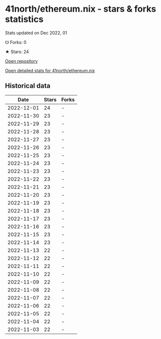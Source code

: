 # 41north/ethereum.nix - stars & forks statistics

Stats updated on Dec 2022, 01

☋ Forks: 0

★ Stars: 24

[Open repository](https://github.com/41north/ethereum.nix)

[Open detailed stats for 41north/ethereum.nix](https://reviewgithub.com/rep/41north/ethereum.nix)

## Historical data
| Date | Stars | Forks |
|------|-------|-------|
| 2022-12-01 | 24 | - | 
| 2022-11-30 | 23 | - | 
| 2022-11-29 | 23 | - | 
| 2022-11-28 | 23 | - | 
| 2022-11-27 | 23 | - | 
| 2022-11-26 | 23 | - | 
| 2022-11-25 | 23 | - | 
| 2022-11-24 | 23 | - | 
| 2022-11-23 | 23 | - | 
| 2022-11-22 | 23 | - | 
| 2022-11-21 | 23 | - | 
| 2022-11-20 | 23 | - | 
| 2022-11-19 | 23 | - | 
| 2022-11-18 | 23 | - | 
| 2022-11-17 | 23 | - | 
| 2022-11-16 | 23 | - | 
| 2022-11-15 | 23 | - | 
| 2022-11-14 | 23 | - | 
| 2022-11-13 | 22 | - | 
| 2022-11-12 | 22 | - | 
| 2022-11-11 | 22 | - | 
| 2022-11-10 | 22 | - | 
| 2022-11-09 | 22 | - | 
| 2022-11-08 | 22 | - | 
| 2022-11-07 | 22 | - | 
| 2022-11-06 | 22 | - | 
| 2022-11-05 | 22 | - | 
| 2022-11-04 | 22 | - | 
| 2022-11-03 | 22 | - | 

